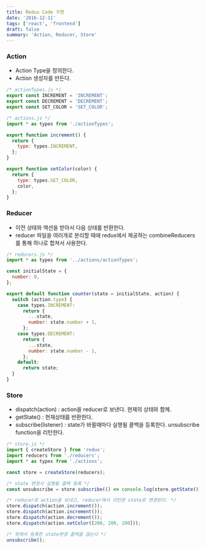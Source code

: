 ```yaml
---
title: Redux Code 구현
date: '2016-12-11'
tags: ['react', 'frontend']
draft: false
summary: 'Action, Reducer, Store'
---
```


### Action

- Action Type을 정의한다.
- Action 생성자를 만든다.

```js
/* actionTypes.js */
export const INCREMENT = 'INCREMENT';
export const DECREMENT = 'DECREMENT';
export const SET_COLOR = 'SET_COLOR';

/* actions.js */
import * as types from './actionTypes';

export function increment() {
  return {
    type: types.INCREMENT,
  };
}

export function setColor(color) {
  return {
    type: types.SET_COLOR,
    color,
  };
}
```

### Reducer

- 이전 상태와 액션을 받아서 다음 상태를 반환한다.
- reducer 파일을 여러개로 분리할 때에 redux에서 제공하는 combineReducers를 통해 하나로 합쳐서 사용한다.

```js
/* reducers.js */
import * as types from '../actions/actionTypes';

const initialState = {
  number: 0,
};

export default function counter(state = initialState, action) {
  switch (action.type) {
    case types.INCREMENT:
      return {
        ...state,
        number: state.number + 1,
      };
    case types.DECREMENT:
      return {
        ...state,
        number: state.number - 1,
      };
    default:
      return state;
  }
}
```

### Store

- dispatch(action) : action을 reducer로 보낸다. 현재의 상태와 함께.
- getState() : 현재상태를 반환한다.
- subscribe(listener) : state가 바뀔때마다 실행될 콜백을 등록한다. unsubscribe function을 리턴한다.

```js
/* store.js */
import { createStore } from 'redux';
import reducers from './reducers';
import * as types from './actions';

const store = createStore(reducers);

/* state 변경시 실행될 콜백 등록 */
const unsubscribe = store.subscribe(() => console.log(store.getState()));

/* reducer로 action을 보내고, reducer에서 리턴한 state로 변경된다. */
store.dispatch(action.increment());
store.dispatch(action.increment());
store.dispatch(action.decrement());
store.dispatch(action.setColor([200, 200, 200]));

/* 위에서 등록한 state변경 콜백을 끊는다 */
unsubscribe();
```
